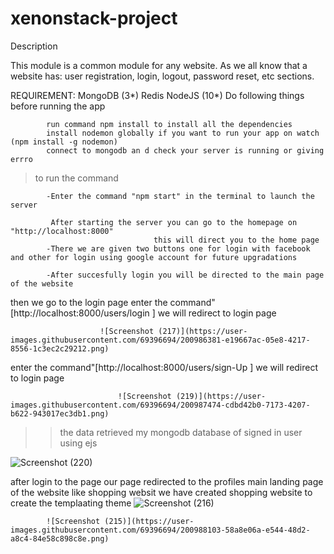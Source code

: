# xenonstack-project
Description

This module is a common module for any website. As we all know that a website has: user registration, login, logout, password reset, etc sections.

REQUIREMENT:
            MongoDB (3*)
            Redis
            NodeJS (10*)
Do following things before running the app
            

            run command npm install to install all the dependencies
            install nodemon globally if you want to run your app on watch (npm install -g nodemon)
            connect to mongodb an d check your server is running or giving errro

>to run the command
            
            -Enter the command "npm start" in the terminal to launch the server
    
             After starting the server you can go to the homepage on "http://localhost:8000"
                                    this will direct you to the home page
            -There we are given two buttons one for login with facebook and other for login using google account for future upgradations

            -After succesfully login you will be directed to the main page of the website

then we go to the login page
        enter the command"[http://localhost:8000/users/login ] we will redirect to login page
        
                        ![Screenshot (217)](https://user-images.githubusercontent.com/69396694/200986381-e19667ac-05e8-4217-8556-1c3ec2c29212.png)
        
enter the command"[http://localhost:8000/users/sign-Up ] we will redirect to login page
                            
                            ![Screenshot (219)](https://user-images.githubusercontent.com/69396694/200987474-cdbd42b0-7173-4207-b622-943017ec3db1.png) 
                            
>>the data retrieved my mongodb database of signed in user using ejs 


![Screenshot (220)](https://user-images.githubusercontent.com/69396694/200987850-e1e66a14-dac5-45dc-bd3d-1a83c8c5d398.png)


after login to the page our page redirected to the profiles main landing page of the website like shopping websit
            we have created shopping website to create the templaating theme
            ![Screenshot (216)](https://user-images.githubusercontent.com/69396694/200988068-40cda60c-a674-41ea-8a66-6a7b9f13fa81.png)
            
            
            ![Screenshot (215)](https://user-images.githubusercontent.com/69396694/200988103-58a8e06a-e544-48d2-a8c4-84e58c898c8e.png)
   
   
 



      


                            
